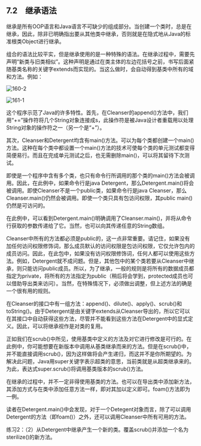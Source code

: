 ## 7.2　继承语法

继承是所有OOP语言和Java语言不可缺少的组成部分。当创建一个类时，总是在继承，因此，除非已明确指出要从其他类中继承，否则就是在隐式地从Java的标准根类Object进行继承。

组合的语法比较平实，但是继承使用的是一种特殊的语法。在继承过程中，需要先声明“新类与旧类相似”。这种声明是通过在类主体的左边花括号之前，书写后面紧随基类名称的关键字extends而实现的。当这么做时，会自动得到基类中所有的域和方法。例如：

![160-2](../Images/image02828.jpeg)

![161-1](../Images/image02829.jpeg)

这个程序示范了Java的许多特性。首先，在Cleanser的append()方法中，我们用“+=”操作符将几个String对象连接成s，此操作符是被Java设计者重载用以处理String对象的操作符之一（另一个是“+”）。

其次，Cleanser和Detergent均含有main()方法。可以为每个类都创建一个main()方法。这种在每个类中都设置一个main()方法的技术可使每个类的单元测试都变得简便易行。而且在完成单元测试之后，也无需删除main()，可以将其留待下次测试。

即使是一个程序中含有多个类，也只有命令行所调用的那个类的main()方法会被调用。因此，在此例中，如果命令行是java Detergent，那么Detergent.main()将会被调用。即使Cleanser不是一个public类，如果命令行是java Cleanser，那么Cleanser.main()仍然会被调用。即使一个类只具有包访问权限，其public main()仍然是可访问的。

在此例中，可以看到Detergent.main()明确调用了Cleanser.main()，并将从命令行获取的参数传递给了它。当然，也可以向其传递任意的String数组。

Cleanser中所有的方法都必须是public的，这一点非常重要。请记住，如果没有加任何访问权限修饰词，那么成员默认的访问权限是包访问权限，它仅允许包内的成员访问。因此，在此包中，如果没有访问权限修饰词，任何人都可以使用这些方法。例如，Detergent就不成问题。但是，其他包中的某个类若要从Cleanser中继承，则只能访问public成员。所以，为了继承，一般的规则是将所有的数据成员都指定为private，将所有的方法指定为public（稍后将会学到，protected成员也可以借助导出类来访问）。当然，在特殊情况下，必须做出调整，但上述方法的确是一个很有用的规则。

在Cleanser的接口中有一组方法：append()、dilute()、apply()、scrub()和toString()。由于Detergent是由关键字extends从Cleanser导出的，所以它可以在其接口中自动获得这些方法，尽管并不能看到这些方法在Detergent中的显式定义。因此，可以将继承视作是对类的复用。

正如我们在scrub()中所见，使用基类中定义的方法及对它进行修改是可行的。在此例中，你可能想要在新版本中调用从基类继承而来的方法。但是在scrub()中，并不能直接调用scrub()，因为这样做将会产生递归，而这并不是你所期望的。为解决此问题，Java用super关键字表示超类的意思，当前类就是从超类继承来的。为此，表达式super.scrub()将调用基类版本的scrub()方法。

在继承的过程中，并不一定非得使用基类的方法。也可以在导出类中添加新方法，其添加方式与在类中添加任意方法一样，即对其加以定义即可。foam()方法即为一例。

读者在Detergent.main()中会发现，对于一个Detegent对象而言，除了可以调用Detergent的方法（即foam()）之外，还可以调用Cleanser中所有可用的方法。

练习2：（2）从Detergent中继承产生一个新的类。覆盖scrub()并添加一个名为sterilize()的新方法。